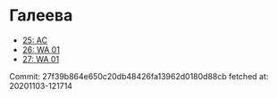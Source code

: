 # Галеева
- [25: AC](25.md)
- [26: WA 01](26.md)
- [27: WA 01](27.md)

Commit: 27f39b864e650c20db48426fa13962d0180d88cb
 fetched at: 20201103-121714

